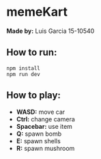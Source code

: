 # memeKart

**Made by:** Luis Garcia 15-10540

## How to run: 

```
npm install
npm run dev
```


## How to play:

* **WASD:** move car
* **Ctrl:** change camera
* **Spacebar:** use item
* **Q:** spawn bomb
* **E:** spawn shells
* **R:** spawn mushroom



